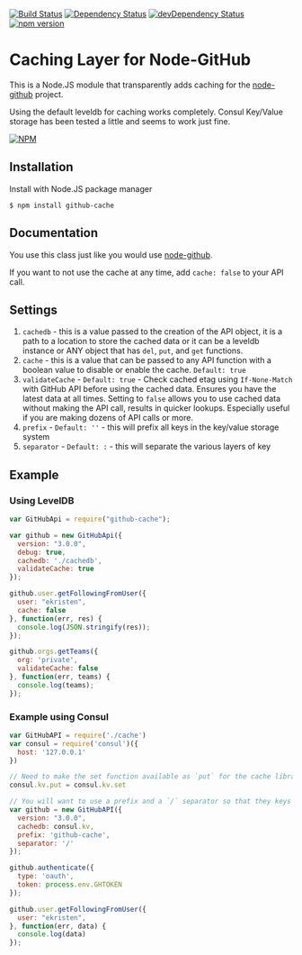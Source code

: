 [![Build Status](https://travis-ci.org/ekristen/node-github-cache.svg)](https://travis-ci.org/ekristen/node-github-cache) [![Dependency Status](https://david-dm.org/ekristen/node-github-cache.svg)](https://david-dm.org/ekristen/node-github-cache) [![devDependency Status](https://david-dm.org/ekristen/node-github-cache/dev-status.svg)](https://david-dm.org/ekristen/node-github-cache#info=devDependencies) [![npm version](https://badge.fury.io/js/github-cache.svg)](http://badge.fury.io/js/github-cache)

# Caching Layer for Node-GitHub

This is a Node.JS module that transparently adds caching for the [node-github](https://github.com/mikedeboer/node-github) project.

Using the default leveldb for caching works completely. Consul Key/Value storage has been tested a little and seems to work just fine.

[![NPM](https://nodei.co/npm/github-cache.png?downloads=true&downloadRank=true&stars=true)](https://nodei.co/npm/github-cache/)

## Installation

Install with Node.JS package manager

```
$ npm install github-cache
```

## Documentation

You use this class just like you would use [node-github](https://github.com/mikedeboer/node-github). 

If you want to not use the cache at any time, add `cache: false` to your API call.

## Settings

1. `cachedb` - this is a value passed to the creation of the API object, it is a path to a location to store the cached data or it can be a leveldb instance or ANY object that has `del`, `put`, and `get` functions.
2. `cache` - this is a value that can be passed to any API function with a boolean value to disable or enable the cache. `Default: true`
3. `validateCache` - `Default: true` - Check cached etag using `If-None-Match` with GitHub API before using the cached data. Ensures you have the latest data at all times. Setting to `false` allows you to use cached data without making the API call, results in quicker lookups. Especially useful if you are making dozens of API calls or more.
4. `prefix` - `Default: ''` - this will prefix all keys in the key/value storage system
5. `separator` - `Default: :` - this will separate the various layers of key

## Example

### Using LevelDB

```javascript
var GitHubApi = require("github-cache");

var github = new GitHubApi({
  version: "3.0.0",
  debug: true,
  cachedb: './cachedb',
  validateCache: true
});

github.user.getFollowingFromUser({
  user: "ekristen",
  cache: false
}, function(err, res) {
  console.log(JSON.stringify(res));
});

github.orgs.getTeams({
  org: 'private',
  validateCache: false
}, function(err, teams) {
  console.log(teams);
});

```

### Example using Consul

```javascript
var GitHubAPI = require('./cache')
var consul = require('consul')({
  host: '127.0.0.1'
})

// Need to make the set function available as `put` for the cache library to work.
consul.kv.put = consul.kv.set

// You will want to use a prefix and a `/` separator so that they keys get separated out better in consul.
var github = new GitHubAPI({
  version: "3.0.0",
  cachedb: consul.kv,
  prefix: 'github-cache',
  separator: '/'
});

github.authenticate({
  type: 'oauth',
  token: process.env.GHTOKEN
});

github.user.getFollowingFromUser({
  user: "ekristen",
}, function(err, data) {
  console.log(data)
});

```

